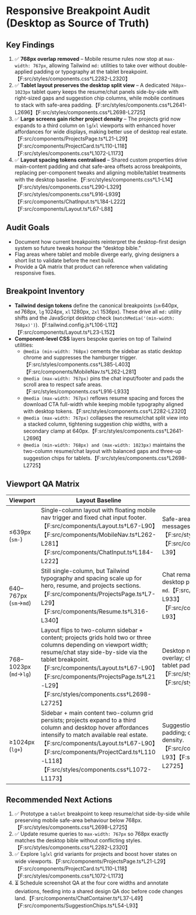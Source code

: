 # Responsive Breakpoint Audit (Desktop as Source of Truth)

## Key Findings
1. ✅ **768px overlap removed** – Mobile resume rules now stop at `max-width: 767px`, allowing Tailwind `md:` utilities to take over without double-applied padding or typography at the tablet breakpoint.【F:src/styles/components.css†L2282-L2320】
2. ✅ **Tablet layout preserves the desktop split view** – A dedicated `768px–1023px` tablet query keeps the resume/chat panels side-by-side with right-sized gaps and suggestion chip columns, while mobile continues to stack with safe-area padding.【F:src/styles/components.css†L2641-L2696】【F:src/styles/components.css†L2698-L2725】
3. ✅ **Large screens gain richer project density** – The projects grid now expands to a third column on `lg`/`xl` viewports with enhanced hover affordances for wide displays, making better use of desktop real estate.【F:src/components/ProjectsPage.ts†L21-L29】【F:src/components/ProjectCard.ts†L110-L118】【F:src/styles/components.css†L1072-L1173】
4. ✅ **Layout spacing tokens centralised** – Shared custom properties drive main-content padding and chat safe-area offsets across breakpoints, replacing per-component tweaks and aligning mobile/tablet treatments with the desktop baseline.【F:src/styles/components.css†L1-L14】【F:src/styles/components.css†L290-L329】【F:src/styles/components.css†L916-L939】【F:src/components/ChatInput.ts†L184-L222】【F:src/components/Layout.ts†L67-L88】

## Audit Goals
- Document how current breakpoints reinterpret the desktop-first design system so future tweaks honour the “desktop bible.”
- Flag areas where tablet and mobile diverge early, giving designers a short list to validate before the next build.
- Provide a QA matrix that product can reference when validating responsive fixes.

## Breakpoint Inventory
- **Tailwind design tokens** define the canonical breakpoints (`sm` 640px, `md` 768px, `lg` 1024px, `xl` 1280px, `2xl` 1536px). These drive all `md:` utility shifts and the JavaScript desktop check (`matchMedia('(min-width: 768px)')`).【F:tailwind.config.js†L106-L112】【F:src/components/Layout.ts†L23-L152】
- **Component-level CSS** layers bespoke queries on top of Tailwind utilities:
  - `@media (min-width: 768px)` cements the sidebar as static desktop chrome and suppresses the hamburger trigger.【F:src/styles/components.css†L385-L403】【F:src/components/MobileNav.ts†L262-L281】
  - `@media (max-width: 767px)` pins the chat input/footer and pads the scroll area to respect safe areas.【F:src/styles/components.css†L916-L933】
  - `@media (max-width: 767px)` reflows resume spacing and forces the download CTA full-width while keeping mobile typography aligned with desktop tokens.【F:src/styles/components.css†L2282-L2320】
  - `@media (max-width: 767px)` collapses the resume/chat split view into a stacked column, tightening suggestion chip widths, with a secondary clamp at 640px.【F:src/styles/components.css†L2641-L2696】
  - `@media (min-width: 768px) and (max-width: 1023px)` maintains the two-column resume/chat layout with balanced gaps and three-up suggestion chips for tablets.【F:src/styles/components.css†L2698-L2725】

## Viewport QA Matrix
| Viewport | Layout Baseline | Key Behaviour | Desktop Parity Risk |
| --- | --- | --- | --- |
| ≤639px (`sm-`) | Single-column layout with floating mobile nav trigger and fixed chat input footer.【F:src/components/Layout.ts†L67-L90】【F:src/components/MobileNav.ts†L262-L281】【F:src/components/ChatInput.ts†L184-L222】 | Safe-area padding prevents overlap; chat messages max at 80% width for readability.【F:src/styles/components.css†L916-L933】【F:src/components/ChatMessage.ts†L24-L39】 | Low – mobile patterns are intentional, but ensure typography still echoes desktop hierarchy.【F:src/components/WelcomeCard.ts†L7-L18】 |
| 640–767px (`sm`→`md`) | Still single-column, but Tailwind typography and spacing scale up for hero, resume, and projects sections.【F:src/components/ProjectsPage.ts†L7-L29】【F:src/components/Resume.ts†L316-L340】 | Chat remains pinned; suggestion chips gain desktop padding yet stay centre-aligned until `md`.【F:src/styles/components.css†L916-L933】【F:src/components/SuggestionChips.ts†L54-L93】 | Low – mobile resume clamp hands off cleanly at 768px now that the custom query stops at 767px.【F:src/styles/components.css†L2282-L2320】 |
| 768–1023px (`md`→`lg`) | Layout flips to two-column sidebar + content; projects grids hold two or three columns depending on viewport width; resume/chat stay side-by-side via the tablet breakpoint.【F:src/components/Layout.ts†L67-L90】【F:src/components/ProjectsPage.ts†L21-L29】【F:src/styles/components.css†L2698-L2725】 | Desktop nav chrome fully replaces mobile overlay; chat container spacing uses shared tablet padding tokens.【F:src/styles/components.css†L385-L403】【F:src/styles/components.css†L936-L939】 | Low – parity now matches the desktop bible, with only visual QA left to validate gutters and copy fit.【F:src/styles/components.css†L2698-L2725】 |
| ≥1024px (`lg+`) | Sidebar + main content two-column grid persists; projects expand to a third column and desktop hover affordances intensify to match available real estate.【F:src/components/Layout.ts†L67-L90】【F:src/components/ProjectCard.ts†L110-L118】【F:src/styles/components.css†L1072-L1173】 | Suggestion chips left-align with expanded padding; chat suggestions return to inline density.【F:src/components/SuggestionChips.ts†L54-L93】【F:src/styles/components.css†L2698-L2725】 | Low – wide screens now leverage the extra column, leaving only future experimentation for masonry variants.【F:src/components/ProjectsPage.ts†L21-L29】【F:src/styles/components.css†L1072-L1173】 |

## Recommended Next Actions
1. ✅ Prototype a `tablet` breakpoint to keep resume/chat side-by-side while preserving mobile safe-area behaviour below 768px.【F:src/styles/components.css†L2698-L2725】
2. ✅ Update resume queries to `max-width: 767px` so 768px exactly matches the desktop bible without conflicting styles.【F:src/styles/components.css†L2282-L2320】
3. ✅ Explore `lg`/`xl` grid variants for projects and boost hover states on wide viewports.【F:src/components/ProjectsPage.ts†L21-L29】【F:src/components/ProjectCard.ts†L110-L118】【F:src/styles/components.css†L1072-L1173】
4. ⏳ Schedule screenshot QA at the four core widths and annotate deviations, feeding into a shared design QA doc before code changes land.【F:src/components/ChatContainer.ts†L37-L49】【F:src/components/SuggestionChips.ts†L54-L93】
